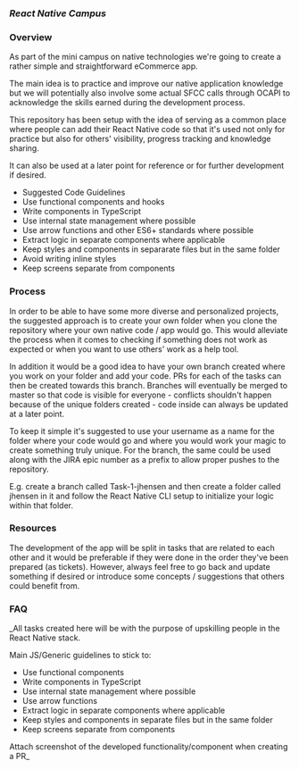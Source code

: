  ### **_React Native Campus_**

### **Overview**
As part of the mini campus on native technologies we're going to create a rather simple and straightforward eCommerce app.

The main idea is to practice and improve our native application knowledge but we will potentially also involve some actual SFCC calls through OCAPI to acknowledge the skills earned during the development process.

This repository has been setup with the idea of serving as a common place where people can add their React Native code so that it's used not only for practice but also for others' visibility, progress tracking and knowledge sharing.

It can also be used at a later point for reference or for further development if desired.

- Suggested Code Guidelines
- Use functional components and hooks
- Write components in TypeScript
- Use internal state management where possible
- Use arrow functions and other ES6+ standards where possible
- Extract logic in separate components where applicable
- Keep styles and components in separarate files but in the same folder
- Avoid writing inline styles
- Keep screens separate from components

### **Process**
In order to be able to have some more diverse and personalized projects, the suggested approach is to create your own folder when you clone the repository where your own native code / app would go. This would alleviate the process when it comes to checking if something does not work as expected or when you want to use others' work as a help tool.

In addition it would be a good idea to have your own branch created where you work on your folder and add your code. PRs for each of the tasks can then be created towards this branch. Branches will eventually be merged to master so that code is visible for everyone - conflicts shouldn't happen because of the unique folders created - code inside can always be updated at a later point.

To keep it simple it's suggested to use your username as a name for the folder where your code would go and where you would work your magic to create something truly unique. For the branch, the same could be used along with the JIRA epic number as a prefix to allow proper pushes to the repository.

E.g. create a branch called Task-1-jhensen and then create a folder called jhensen in it and follow the React Native CLI setup to initialize your logic within that folder.

### **Resources**
The development of the app will be split in tasks that are related to each other and it would be preferable if they were done in the order they've been prepared (as tickets). However, always feel free to go back and update something if desired or introduce some concepts / suggestions that others could benefit from.

### **FAQ**


_All tasks created here will be with the purpose of upskilling people in the React Native stack.

Main JS/Generic guidelines to stick to:

- Use functional components
- Write components in TypeScript
- Use internal state management where possible
- Use arrow functions
- Extract logic in separate components where applicable
- Keep styles and components in separate files but in the same folder
- Keep screens separate from components

Attach screenshot of the developed functionality/component when creating a PR_
